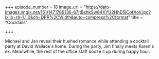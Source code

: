 +++
episode_number = 18
image_url = "https://dato-images.imgix.net/151/1471789136-67jtBxhkSw84XYU2HhD5jCofXoV.jpg?ixlib=rb-1.1.0&ch=DPR%2CWidth&auto=compress%2Cformat"
title = "Cocktails"

+++

Michael and Jan reveal their hushed romance while attending a cocktail party at David Wallace's home. During the party, Jim finally meets Karen's ex. Meanwhile, the rest of the office staff booze it up during happy hour.